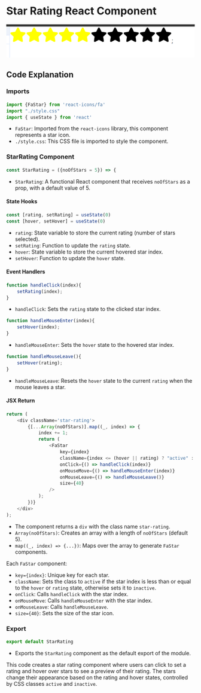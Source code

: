 
# Star Rating React Component

![alt text](image.png)

## Code Explanation

### Imports

```javascript
import {FaStar} from 'react-icons/fa'
import "./style.css"
import { useState } from 'react'
```
- `FaStar`: Imported from the `react-icons` library, this component represents a star icon.
- `./style.css`: This CSS file is imported to style the component.

### StarRating Component

```javascript
const StarRating = ({noOfStars = 5}) => {
```
- `StarRating`: A functional React component that receives `noOfStars` as a prop, with a default value of 5.

#### State Hooks

```javascript
const [rating, setRating] = useState(0)
const [hover, setHover] = useState(0)
```
- `rating`: State variable to store the current rating (number of stars selected).
- `setRating`: Function to update the `rating` state.
- `hover`: State variable to store the current hovered star index.
- `setHover`: Function to update the `hover` state.

#### Event Handlers

```javascript
function handleClick(index){
    setRating(index);
}
```
- `handleClick`: Sets the `rating` state to the clicked star index.

```javascript
function handleMouseEnter(index){
    setHover(index);
}
```
- `handleMouseEnter`: Sets the `hover` state to the hovered star index.

```javascript
function handleMouseLeave(){
    setHover(rating);
}
```
- `handleMouseLeave`: Resets the `hover` state to the current `rating` when the mouse leaves a star.

#### JSX Return

```javascript
return (
    <div className='star-rating'>
        {[...Array(noOfStars)].map((_, index) => {
            index += 1;
            return (
                <FaStar
                    key={index}
                    className={index <= (hover || rating) ? "active" : "inactive"}
                    onClick={() => handleClick(index)}
                    onMouseMove={() => handleMouseEnter(index)}
                    onMouseLeave={() => handleMouseLeave()}
                    size={40}
                />
            );
        })}
    </div>
);
```
- The component returns a `div` with the class name `star-rating`.
- `Array(noOfStars)`: Creates an array with a length of `noOfStars` (default 5).
- `map((_, index) => {...})`: Maps over the array to generate `FaStar` components.

Each `FaStar` component:
- `key={index}`: Unique key for each star.
- `className`: Sets the class to `active` if the star index is less than or equal to the `hover` or `rating` state, otherwise sets it to `inactive`.
- `onClick`: Calls `handleClick` with the star index.
- `onMouseMove`: Calls `handleMouseEnter` with the star index.
- `onMouseLeave`: Calls `handleMouseLeave`.
- `size={40}`: Sets the size of the star icon.

### Export

```javascript
export default StarRating
```
- Exports the `StarRating` component as the default export of the module.

This code creates a star rating component where users can click to set a rating and hover over stars to see a preview of their rating. The stars change their appearance based on the rating and hover states, controlled by CSS classes `active` and `inactive`.
